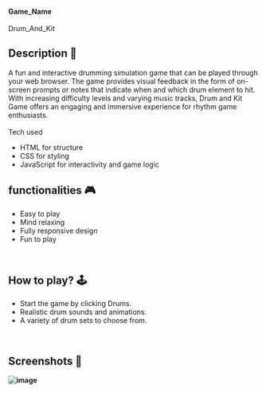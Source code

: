  **Game_Name** 
<br><br>
Drum_And_Kit
<br>

## **Description 📃**
A fun and interactive drumming simulation game that can be played through your web browser.
The game provides visual feedback in the form of on-screen prompts or notes that indicate when and which drum element to hit.
With increasing difficulty levels and varying music tracks, Drum and Kit Game offers an engaging and immersive experience for rhythm game enthusiasts.
<br><br>Tech used
- HTML for structure
- CSS for styling
- JavaScript for interactivity and game logic


## **functionalities 🎮**
- Easy to play<br>
- Mind relaxing<br>
- Fully responsive design<br>
- Fun to play 

<br>

## **How to play? 🕹️**
- Start the game by clicking Drums.<br>
- Realistic drum sounds and animations.<br>
- A variety of drum sets to choose from.<br> 

<br>

## **Screenshots 📸**

<b>

![image](https://github.com/Roshnijeewani3457/GameZone/assets/89697445/abe283c6-6b1f-439d-8994-6e0bb29f1ac4)







